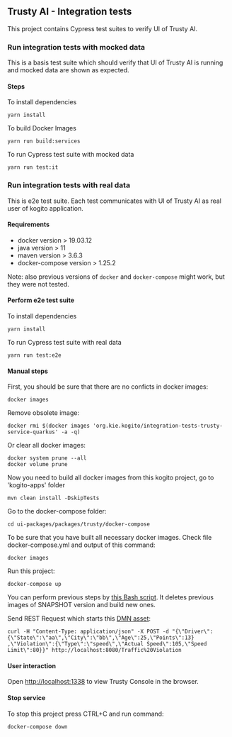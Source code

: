 ## Trusty AI - Integration tests

This project contains Cypress test suites to verify UI of Trusty AI. 

### Run integration tests with mocked data

This is a basis test suite which should verify that UI of Trusty AI is running and mocked data are shown as expected. 

#### Steps

To install dependencies
```
yarn install
```

To build Docker Images
```
yarn run build:services
```

To run Cypress test suite with mocked data
```
yarn run test:it
```

### Run integration tests with real data

This is e2e test suite. Each test communicates with UI of Trusty AI as real user of kogito application.

#### Requirements

- docker version > 19.03.12
- java version > 11
- maven version > 3.6.3
- docker-compose version > 1.25.2

Note: also previous versions of `docker` and `docker-compose` might work, but they were not tested.

#### Perform e2e test suite

To install dependencies
```
yarn install
```

To run Cypress test suite with real data
```
yarn run test:e2e
```

#### Manual steps
First, you should be sure that there are no conficts in docker images:
```
docker images
```

Remove obsolete image:
```
docker rmi $(docker images 'org.kie.kogito/integration-tests-trusty-service-quarkus' -a -q)
```

Or clear all docker images:
```
docker system prune --all
docker volume prune
```

Now you need to build all docker images from this kogito project, go to 'kogito-apps' folder
```
mvn clean install -DskipTests
```

Go to the docker-compose folder:
```
cd ui-packages/packages/trusty/docker-compose
```

To be sure that you have built all necessary docker images. Check file docker-compose.yml and output of this command:
```
docker images
```

Run this project:
```
docker-compose up
```

You can perform previous steps by [this Bash script](docker-compose/script.sh). It deletes previous images of SNAPSHOT version and build new ones.

Send REST Request which starts this [DMN asset](https://kiegroup.github.io/kogito-online/?file=https://raw.githubusercontent.com/kiegroup/kogito-apps/master/apps-integration-tests/integration-tests-trusty-service/integration-tests-trusty-service-common/src/main/resources/TrafficViolation.dmn#/editor/dmn):
```
curl -H "Content-Type: application/json" -X POST -d "{\"Driver\":
{\"State\":\"aa\",\"City\":\"bb\",\"Age\":25,\"Points\":13}
,\"Violation\":{\"Type\":\"speed\",\"Actual Speed\":105,\"Speed Limit\":80}}" http://localhost:8080/Traffic%20Violation
```
#### User interaction

Open [http://localhost:1338](http://localhost:1338) to view Trusty Console in the browser.

#### Stop service
To stop this project press CTRL+C and run command:
```
docker-compose down
```